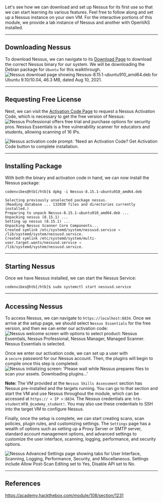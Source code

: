 Let's see how we can download and set up Nessus for its first use so that we can start learning its various features. Feel free to follow along and set up a Nessus instance on your own VM. For the interactive portions of this module, we provide a lab instance of Nessus and another with OpenVAS installed.

---

## Downloading Nessus

To download Nessus, we can navigate to its [Download Page](https://www.tenable.com/downloads/nessus?loginAttempted=true) to download the correct Nessus binary for our system. We will be downloading the Debian package for `Ubuntu` for this walkthrough. ![Nessus download page showing Nessus-8.15.1-ubuntu910_amd64.deb for Ubuntu 9.10/10.04, 46.3 MB, dated Aug 10, 2021.](https://academy.hackthebox.com/storage/modules/108/openvas/deb.png)

---

## Requesting Free License

Next, we can visit the [Activation Code Page](https://www.tenable.com/products/nessus/activation-code) to request a Nessus Activation Code, which is necessary to get the free version of Nessus: ![Nessus Professional offers free trial and purchase options for security pros. Nessus Essentials is a free vulnerability scanner for educators and students, allowing scanning of 16 IPs.](https://academy.hackthebox.com/storage/modules/108/nessus/register.png)

![Nessus activation code prompt: 'Need an Activation Code? Get Activation Code button to complete installation.](https://academy.hackthebox.com/storage/modules/108/nessus/registrationcode.png)

---

## Installing Package

With both the binary and activation code in hand, we can now install the Nessus package:

```shell-session
codenvibes@htb[/htb]$ dpkg -i Nessus-8.15.1-ubuntu910_amd64.deb

Selecting previously unselected package nessus.
(Reading database ... 132030 files and directories currently installed.)
Preparing to unpack Nessus-8.15.1-ubuntu910_amd64.deb ...
Unpacking nessus (8.15.1) ...
Setting up nessus (8.15.1) ...
Unpacking Nessus Scanner Core Components...
Created symlink /etc/systemd/system/nessusd.service → /lib/systemd/system/nessusd.service.
Created symlink /etc/systemd/system/multi-user.target.wants/nessusd.service → /lib/systemd/system/nessusd.service.
```

---

## Starting Nessus

Once we have Nessus installed, we can start the Nessus Service:

```shell-session
codenvibes@htb[/htb]$ sudo systemctl start nessusd.service
```

---

## Accessing Nessus

To access Nessus, we can navigate to `https://localhost:8834`. Once we arrive at the setup page, we should select `Nessus Essentials` for the free version, and then we can enter our activation code: ![Nessus welcome screen with options to select product: Nessus Essentials, Nessus Professional, Nessus Manager, Managed Scanner. Nessus Essentials is selected.](https://academy.hackthebox.com/storage/modules/108/nessus/essentials.png)

Once we enter our activation code, we can set up a user with a `secure` password for our Nessus account. Then, the plugins will begin to compile once this step is completed: ![Nessus initializing screen: 'Please wait while Nessus prepares files to scan your assets. Downloading plugins...'](https://academy.hackthebox.com/storage/modules/108/nessus/init.png)

**Note:** The VM provided at the `Nessus Skills Assessment` section has Nessus pre-installed and the targets running. You can go to that section and start the VM and use Nessus throughout the module, which can be accessed at `https:// < IP >:8834`. The Nessus credentials are: `htb-student`:`HTB_@cademy_student!`. You may also use these credentials to SSH into the target VM to configure Nessus.

Finally, once the setup is complete, we can start creating scans, scan policies, plugin rules, and customizing settings. The `Settings` page has a wealth of options such as setting up a Proxy Server or SMTP server, standard account management options, and advanced settings to customize the user interface, scanning, logging, performance, and security options.

![Nessus Advanced Settings page showing tabs for User Interface, Scanning, Logging, Performance, Security, and Miscellaneous. Settings include Allow Post-Scan Editing set to Yes, Disable API set to No.](https://academy.hackthebox.com/storage/modules/108/nessus/nessus_settings.png)

---

## References

https://academy.hackthebox.com/module/108/section/1231